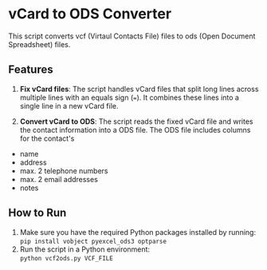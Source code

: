 # vCard to ODS Converter

This script converts vcf (Virtaul Contacts File) files to ods (Open Document Spreadsheet) files.

## Features

1. **Fix vCard files**: The script handles vCard files that split long lines across multiple lines with an equals sign (`=`). It combines these lines into a single line in a new vCard file.

2. **Convert vCard to ODS**: The script reads the fixed vCard file and writes the contact information into a ODS file. The ODS file includes columns for the contact's 

- name
- address
- max. 2 telephone numbers
- max. 2 email addresses
- notes

## How to Run

1. Make sure you have the required Python packages installed by running:  
   `pip install vobject pyexcel_ods3 optparse`
2. Run the script in a Python environment:  
   `python vcf2ods.py VCF_FILE `
